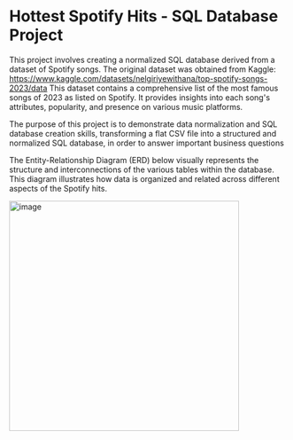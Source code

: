 # Hottest Spotify Hits - SQL Database Project

This project involves creating a normalized SQL database derived from a dataset of Spotify songs. The original dataset was obtained from Kaggle: 
https://www.kaggle.com/datasets/nelgiriyewithana/top-spotify-songs-2023/data
This dataset contains a comprehensive list of the most famous songs of 2023 as listed on Spotify. It provides insights into each song's attributes, popularity, and presence on various music platforms. 

The purpose of this project is to demonstrate data normalization and SQL database creation skills, transforming a flat CSV file into a structured and normalized SQL database, in order to answer important business questions

The Entity-Relationship Diagram (ERD) below visually represents the structure and interconnections of the various tables within the database. This diagram illustrates how data is organized and related across different aspects of the Spotify hits.

<img width="415" alt="image" src="https://github.com/ayodutta/Spotify_Database_SQL/assets/71778767/0bc9f601-c3b0-49c2-a2c4-58f4f2b417e8">
